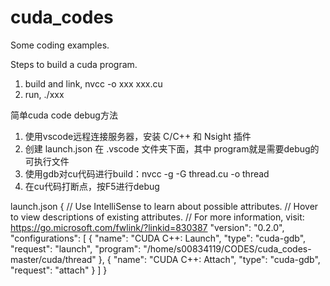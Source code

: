 # cuda_codes

Some coding examples.


Steps to build a cuda program.

1. build and link, nvcc -o xxx xxx.cu
2. run, ./xxx


简单cuda code debug方法

1. 使用vscode远程连接服务器，安装 C/C++ 和 Nsight 插件
2. 创建 launch.json 在 .vscode 文件夹下面，其中 program就是需要debug的可执行文件
3. 使用gdb对cu代码进行build：nvcc -g -G thread.cu -o thread
4. 在cu代码打断点，按F5进行debug





launch.json
{
    // Use IntelliSense to learn about possible attributes.
    // Hover to view descriptions of existing attributes.
    // For more information, visit: https://go.microsoft.com/fwlink/?linkid=830387
    "version": "0.2.0",
    "configurations": [
        {
            "name": "CUDA C++: Launch",
            "type": "cuda-gdb",
            "request": "launch",
            "program": "/home/s00834119/CODES/cuda_codes-master/cuda/thread"
        },
        {
            "name": "CUDA C++: Attach",
            "type": "cuda-gdb",
            "request": "attach"
        }
    ]
}
